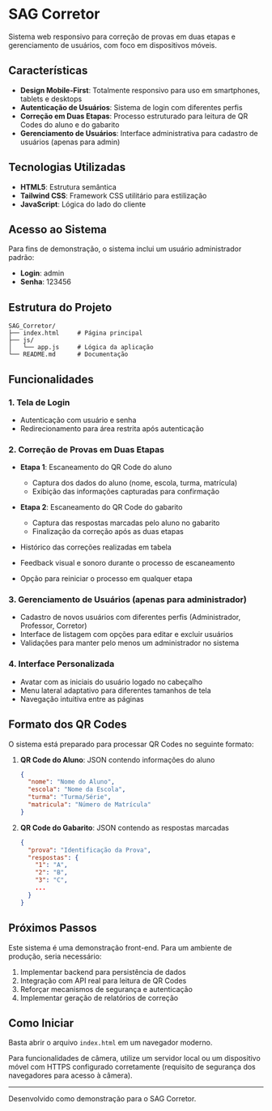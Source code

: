 # SAG Corretor

Sistema web responsivo para correção de provas em duas etapas e gerenciamento de usuários, com foco em dispositivos móveis.

## Características

- **Design Mobile-First**: Totalmente responsivo para uso em smartphones, tablets e desktops
- **Autenticação de Usuários**: Sistema de login com diferentes perfis
- **Correção em Duas Etapas**: Processo estruturado para leitura de QR Codes do aluno e do gabarito
- **Gerenciamento de Usuários**: Interface administrativa para cadastro de usuários (apenas para admin)

## Tecnologias Utilizadas

- **HTML5**: Estrutura semântica
- **Tailwind CSS**: Framework CSS utilitário para estilização
- **JavaScript**: Lógica do lado do cliente

## Acesso ao Sistema

Para fins de demonstração, o sistema inclui um usuário administrador padrão:

- **Login**: admin
- **Senha**: 123456

## Estrutura do Projeto

```
SAG_Corretor/
├── index.html     # Página principal
├── js/
│   └── app.js     # Lógica da aplicação
└── README.md      # Documentação
```

## Funcionalidades

### 1. Tela de Login

- Autenticação com usuário e senha
- Redirecionamento para área restrita após autenticação

### 2. Correção de Provas em Duas Etapas

- **Etapa 1**: Escaneamento do QR Code do aluno
  - Captura dos dados do aluno (nome, escola, turma, matrícula)
  - Exibição das informações capturadas para confirmação

- **Etapa 2**: Escaneamento do QR Code do gabarito
  - Captura das respostas marcadas pelo aluno no gabarito
  - Finalização da correção após as duas etapas

- Histórico das correções realizadas em tabela
- Feedback visual e sonoro durante o processo de escaneamento
- Opção para reiniciar o processo em qualquer etapa

### 3. Gerenciamento de Usuários (apenas para administrador)

- Cadastro de novos usuários com diferentes perfis (Administrador, Professor, Corretor)
- Interface de listagem com opções para editar e excluir usuários
- Validações para manter pelo menos um administrador no sistema

### 4. Interface Personalizada

- Avatar com as iniciais do usuário logado no cabeçalho
- Menu lateral adaptativo para diferentes tamanhos de tela
- Navegação intuitiva entre as páginas

## Formato dos QR Codes

O sistema está preparado para processar QR Codes no seguinte formato:

1. **QR Code do Aluno**: JSON contendo informações do aluno
   ```json
   {
     "nome": "Nome do Aluno",
     "escola": "Nome da Escola",
     "turma": "Turma/Série",
     "matricula": "Número de Matrícula"
   }
   ```

2. **QR Code do Gabarito**: JSON contendo as respostas marcadas
   ```json
   {
     "prova": "Identificação da Prova",
     "respostas": {
       "1": "A",
       "2": "B",
       "3": "C",
       ...
     }
   }
   ```

## Próximos Passos

Este sistema é uma demonstração front-end. Para um ambiente de produção, seria necessário:

1. Implementar backend para persistência de dados
2. Integração com API real para leitura de QR Codes
3. Reforçar mecanismos de segurança e autenticação
4. Implementar geração de relatórios de correção

## Como Iniciar

Basta abrir o arquivo `index.html` em um navegador moderno.

Para funcionalidades de câmera, utilize um servidor local ou um dispositivo móvel com HTTPS configurado corretamente (requisito de segurança dos navegadores para acesso à câmera).

---

Desenvolvido como demonstração para o SAG Corretor. 